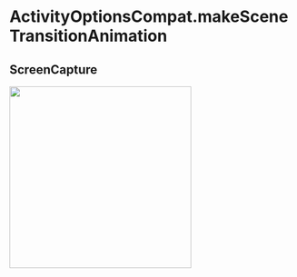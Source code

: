 # ActivityOptionsCompat.makeSceneTransitionAnimation

## ScreenCapture

<img src="images/sample.gif" width="320px">
